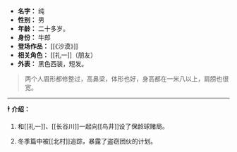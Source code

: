 
- **名字：** 纯
- **性别：** 男
- **年龄：** 二十多岁。
- **身份：** 牛郎
- **登场作品：** [[《沙漠》]]
- **相关角色：** [[礼一]]（朋友）
- **外表：** 黑色西装，短发。

> 两个人眉形都修整过，高鼻梁，体形也好，身高都在一米八以上，肩膀也很宽。

---

🕴️ **介绍：** 

1. 和[[礼一]]、[[长谷川]]一起向[[鸟井]]设了保龄球赌局。

2. 冬季篇中被[[北村]]追踪，暴露了盗窃团伙的计划。